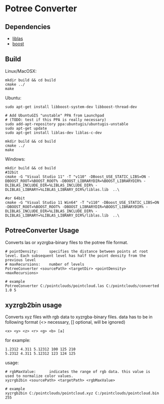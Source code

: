 # Potree Converter

## Dependencies

* [liblas](http://www.liblas.org/)
* [boost](http://www.boost.org/)

## Build

Linux/MacOSX:

    mkdir build && cd build
    cmake ../
    make

Ubuntu:

    sudo apt-get install libboost-system-dev libboost-thread-dev

    # Add UbuntuGIS "unstable" PPA from Launchpad 
    # (TODO: test if this PPA is really necessary)
    sudo add-apt-repository ppa:ubuntugis/ubuntugis-unstable
    sudo apt-get update
    sudo apt-get install liblas-dev liblas-c-dev

    mkdir build && cd build
    cmake ../
    make

Windows:

    mkdir build && cd build
    #32bit
	cmake -G "Visual Studio 11" -T "v110" -DBoost_USE_STATIC_LIBS=ON -DBOOST_ROOT=%BOOST_ROOT% -DBOOST_LIBRARYDIR=%BOOST_LIBRARYDIR% -DLIBLAS_INCLUDE_DIR=%LIBLAS_INCLUDE_DIR% -DLIBLAS_LIBRARY=%LIBLAS_LIBRARY_DIR%/liblas.lib  ..\

	#or 64bit
	cmake -G "Visual Studio 11 Win64" -T "v110" -DBoost_USE_STATIC_LIBS=ON -DBOOST_ROOT=%BOOST_ROOT% -DBOOST_LIBRARYDIR=%BOOST_LIBRARYDIR% -DLIBLAS_INCLUDE_DIR=%LIBLAS_INCLUDE_DIR% -DLIBLAS_LIBRARY=%LIBLAS_LIBRARY_DIR%/liblas.lib  ..\

## PotreeConverter Usage

Converts las or xyzrgba-binary files to the potree file format.


    # pointDensity:		specifies the distance between points at root level. Each subsequent level has half the point density from the previous level
    # maxRecursions:	number of levels
    PotreeConverter <sourcePath> <targetDir> <pointDensity> <maxRecursions>
    
    # example
    PotreeConverter C:/pointclouds/pointcloud.las C:/pointclouds/converted 1.0 5

## xyzrgb2bin usage

Converts xyz files with rgb data to xyzrgba-binary files.
data has to be in following format (<> necessary, [] optional, will be ignored)

    <x> <y> <z> <r> <g> <b> [a]

for example:

    1.2312 4.311 5.12312 100 125 210
    5.2312 4.311 5.12312 123 124 125

usage:

    # rgbMaxValue:		indicates the range of rgb data. this value is used to normalize color values.
    xyzrgb2bin <sourcePath> <targetPath> <rgbMaxValue>

    # example
    xyzrgb2bin C:/pointclouds/pointcloud.xyz C:/pointclouds/pointcloud.bin 255
